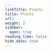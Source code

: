 ```yaml
---
linkTitle: Plants
title: Plants
url:
weight: 2
sidebar:
  open: true
reading_time: false
hide_date: true
---
```



